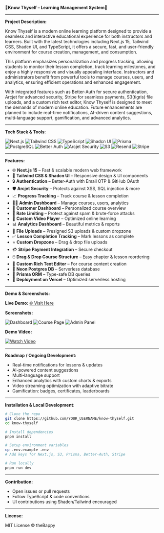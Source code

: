 **🌟Know Thyself – Learning Management System🌟**

---

**Project Description:**

Know Thyself is a modern online learning platform designed to provide a seamless and interactive educational experience for both instructors and learners. Built with the latest technologies including Next.js 15, Tailwind CSS, Shadcn UI, and TypeScript, it offers a secure, fast, and user-friendly environment for course creation, management, and consumption.

This platform emphasizes personalization and progress tracking, allowing students to monitor their lesson completion, track learning milestones, and enjoy a highly responsive and visually appealing interface. Instructors and administrators benefit from powerful tools to manage courses, users, and analytics, ensuring efficient operations and enhanced engagement.

With integrated features such as Better-Auth for secure authentication, Arcjet for advanced security, Stripe for seamless payments, S3(tigris) file uploads, and a custom rich text editor, Know Thyself is designed to meet the demands of modern online education. Future enhancements are planned to include real-time notifications, AI-driven content suggestions, multi-language support, gamification, and advanced analytics.

---

**Tech Stack & Tools:**

![Next.js](https://img.shields.io/badge/Next.js-000000?style=for-the-badge\&logo=next.js\&logoColor=white)  ![Tailwind CSS](https://img.shields.io/badge/Tailwind_CSS-38B2AC?style=for-the-badge\&logo=tailwind-css\&logoColor=white)  ![TypeScript](https://img.shields.io/badge/TypeScript-3178C6?style=for-the-badge\&logo=typescript\&logoColor=white)  ![Shadcn UI](https://img.shields.io/badge/Shadcn_UI-FFFFFF?style=for-the-badge\&logo=shadcn\&logoColor=black)  ![Prisma](https://img.shields.io/badge/Prisma-2D3748?style=for-the-badge\&logo=prisma\&logoColor=white)  ![PostgreSQL](https://img.shields.io/badge/PostgreSQL-336791?style=for-the-badge\&logo=postgresql\&logoColor=white)  ![Better Auth](https://img.shields.io/badge/Better_Auth-FF5E3A?style=for-the-badge)  ![Arcjet Security](https://img.shields.io/badge/Arcjet-Security-00CFFF?style=for-the-badge)  ![S3](https://img.shields.io/badge/AWS_S3-FF9900?style=for-the-badge\&logo=amazon-aws\&logoColor=white)  ![Resend](https://img.shields.io/badge/Resend-FF0000?style=for-the-badge)  ![Stripe](https://img.shields.io/badge/Stripe-635BFF?style=for-the-badge\&logo=stripe\&logoColor=white)

---

**Features:**

* 🌐 **Next.js 15** – Fast & scalable modern web framework
* 🎨 **Tailwind CSS & Shadcn UI** – Responsive design & UI components
* 🔒 **Authentication** – Better-Auth with Email OTP & GitHub OAuth
* 🛡️ **Arcjet Security** – Protects against XSS, SQL injection & more
* 📈 **Progress Tracking** – Track course & lesson completion
* 🧑‍💼 **Admin Dashboard** – Manage courses, users, analytics
* 👤 **Customer Dashboard** – Personalized course overview
* 🚫 **Rate Limiting** – Protect against spam & brute-force attacks
* 🎥 **Custom Video Player** – Optimized online learning
* 📊 **Analytics Dashboard** – Beautiful metrics & reports
* 📁 **File Uploads** – Presigned S3 uploads & custom dropzone
* ✅ **Lesson Completion Tracking** – Mark lessons as complete
* ⭐ **Custom Dropzone** – Drag & drop file uploads
* 💳 **Stripe Payment Integration** – Secure checkout
* 🖱️ **Drag & Drop Course Structure** – Easy chapter & lesson reordering
* 📝 **Custom Rich Text Editor** – For course content creation
* 🧮 **Neon Postgres DB** – Serverless database
* 💾 **Prisma ORM** – Type-safe DB queries
* 🚀 **Deployment on Vercel** – Optimized serverless hosting

---

**Demo & Screenshots:**

**Live Demo:** [🌐 Visit Here](YOUR_DEPLOY_URL_HERE)

**Screenshots:**

![Dashboard](./screenshots/dashboard.png)
![Course Page](./screenshots/course-page.png)
![Admin Panel](./screenshots/admin-panel.png)

**Demo Video:**

[![Watch Video](https://img.youtube.com/vi/YOUR_VIDEO_ID/0.jpg)](YOUR_VIDEO_URL_HERE)

---

**Roadmap / Ongoing Development:**

* Real-time notifications for lessons & updates
* AI-powered content suggestions
* Multi-language support
* Enhanced analytics with custom charts & exports
* Video streaming optimization with adaptive bitrate
* Gamification: badges, certificates, leaderboards

---

**Installation & Local Development:**

```bash
# Clone the repo
git clone https://github.com/YOUR_USERNAME/know-thyself.git
cd know-thyself

# Install dependencies
pnpm install

# Setup environment variables
cp .env.example .env
# Add keys for Next.js, S3, Prisma, Better-Auth, Stripe

# Run locally
pnpm run dev
```

---

**Contribution:**

* Open issues or pull requests
* Follow TypeScript & code conventions
* UI contributions using Shadcn/Tailwind encouraged

---

**License:**

MIT License © theBappy
